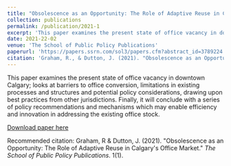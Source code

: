 ```yaml
---
title: "Obsolescence as an Opportunity: The Role of Adaptive Reuse in Calgary's Office Market"
collection: publications
permalink: /publication/2021-1
excerpt: 'This paper examines the present state of office vacancy in downtown Calgary; looks at barriers to office conversion, limitations in existing processes and structures and potential policy considerations, drawing upon best practices from other jurisdictions. Finally, it will conclude with a series of policy recommendations and mechanisms which may enable efficiency and innovation in addressing the existing office stock.'
date: 2021-22-02
venue: 'The School of Public Policy Publications'
paperurl: 'https://papers.ssrn.com/sol3/papers.cfm?abstract_id=3789224'
citation: 'Graham, R., & Dutton, J. (2021). "Obsolescence as an Opportunity: The Role of Adaptive Reuse in Calgary's Office Market" <i>The School of Public Policy Publications</i>'
---
```

This paper examines the present state of office vacancy in downtown Calgary; looks at barriers to office conversion, limitations in existing processes and structures and potential policy considerations, drawing upon best practices from other jurisdictions. Finally, it will conclude with a series of policy recommendations and mechanisms which may enable efficiency and innovation in addressing the existing office stock.

[Download paper here](https://deliverypdf.ssrn.com/delivery.php?ID=459088119025089007106104104076083098010024009039040035126007001014097099119127119031122003024052103055112125088105125089015091123053009076092006104097018099096107024001026085110007119005126029003117071098080122008099025019113097112118086099024120004127&EXT=pdf&INDEX=TRUE)

Recommended citation: Graham, R & Dutton, J. (2021). "Obsolescence as an Opportunity: The Role of Adaptive Reuse in Calgary's Office Market." <i>The School of Public Policy Publications</i>. 1(1).
